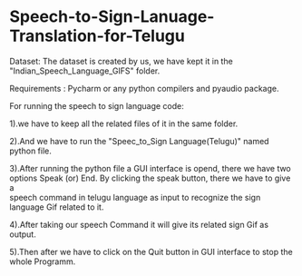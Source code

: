 # Speech-to-Sign-Lanuage-Translation-for-Telugu

Dataset: The dataset is created by us, we have kept it in the "Indian_Speech_Language_GIFS" folder.

Requirements : Pycharm or any python compilers and pyaudio package.

For running the speech to sign language code:

1).we have to keep all the related files of it in the same folder.

2).And we have to run the "Speec_to_Sign Language(Telugu)" named python file.

3).After running the python file a GUI interface is opend, there we have two options Speak (or) End. By clicking the speak button, there we have to give a        
   speech command in telugu language as input to recognize the sign language Gif related to it.

4).After taking our speech Command it will give its related sign Gif as output.

5).Then after we have to click on the Quit button in GUI interface to stop the whole Programm.
